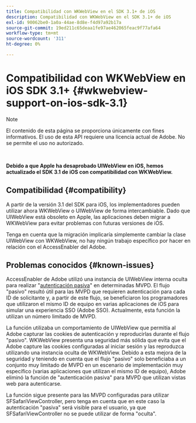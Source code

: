 ```yaml
---
title: Compatibilidad con WKWebView en el SDK 3.1+ de iOS
description: Compatibilidad con WKWebView en el SDK 3.1+ de iOS
exl-id: 90062be0-1a0a-44ae-8d8e-f4d97a92b17a
source-git-commit: 19ed211c65deaa1fe97ae462065feac9f77afa64
workflow-type: tm+mt
source-wordcount: '311'
ht-degree: 0%

---
```


# Compatibilidad con WKWebView en iOS SDK 3.1+ {#wkwebview-support-on-ios-sdk-3.1}

>[!NOTE]
>
>El contenido de esta página se proporciona únicamente con fines informativos. El uso de esta API requiere una licencia actual de Adobe. No se permite el uso no autorizado.

</br>

**Debido a que Apple ha desaprobado UIWebView en iOS, hemos actualizado el SDK 3.1 de iOS con compatibilidad con WKWebView.**

## Compatibilidad {#compatibility}

A partir de la versión 3.1 del SDK para iOS, los implementadores pueden utilizar ahora WKWebView o UIWebView de forma intercambiable. Dado que UIWebView está obsoleto en Apple, las aplicaciones deben migrar a WKWebView para evitar problemas con futuras versiones de iOS.

Tenga en cuenta que la migración implicaría simplemente cambiar la clase UIWebView con WKWebView, no hay ningún trabajo específico por hacer en relación con el AccessEnabler del Adobe.

## Problemas conocidos {#known-issues}

AccessEnabler de Adobe utilizó una instancia de UIWebView interna oculta para realizar &quot;[autenticación pasiva](/help/authentication/sso-passive-authn.md)&quot; en determinadas MVPD. El flujo &quot;pasivo&quot; resultó útil para las MVPD que requieren autenticación para cada ID de solicitante y, a partir de este flujo, se beneficiaron los programadores que utilizaron el mismo ID de equipo en varias aplicaciones de iOS para simular una experiencia SSO (Adobe SSO). Actualmente, esta función la utilizan un número limitado de MVPD.

La función utilizaba un comportamiento de UIWebView que permitía al Adobe capturar las cookies de autenticación y reproducirlas durante el flujo &quot;pasivo&quot;. WKWebView presenta una seguridad más sólida que evita que el Adobe capture las cookies configuradas al iniciar sesión y las reproduzca utilizando una instancia oculta de WKWebView. Debido a esta mejora de la seguridad y teniendo en cuenta que el flujo &quot;pasivo&quot; solo beneficiaba a un conjunto muy limitado de MVPD en un escenario de implementación muy específico (varias aplicaciones que utilizan el mismo ID de equipo), Adobe eliminó la función de &quot;autenticación pasiva&quot; para MVPD que utilizan vistas web para autenticarse.

La función sigue presente para las MVPD configuradas para utilizar SFSafariViewController, pero tenga en cuenta que en este caso la autenticación &quot;pasiva&quot; será visible para el usuario, ya que SFSafariViewController no se puede utilizar de forma &quot;oculta&quot;.
